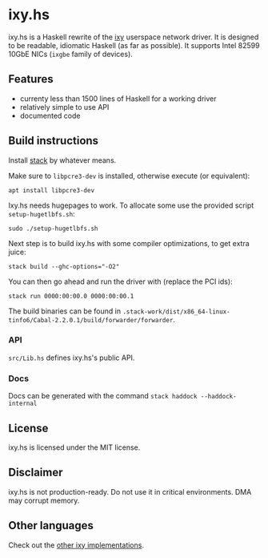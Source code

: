 # ixy.hs

ixy.hs is a Haskell rewrite of the [ixy](https://github.com/emmericp/ixy) userspace network driver.
It is designed to be readable, idiomatic Haskell (as far as possible).
It supports Intel 82599 10GbE NICs (`ixgbe` family of devices).

## Features

* currenty less than 1500 lines of Haskell for a working driver
* relatively simple to use API
* documented code

## Build instructions

Install [stack](https://haskellstack.org) by whatever means.

Make sure to `libpcre3-dev` is installed, otherwise execute (or equivalent):
```
apt install libpcre3-dev
```

Ixy.hs needs hugepages to work. To allocate some use the provided script `setup-hugetlbfs.sh`:
```
sudo ./setup-hugetlbfs.sh
```

Next step is to build ixy.hs with some compiler optimizations, to get extra juice:
```
stack build --ghc-options="-O2"
```

You can then go ahead and run the driver with (replace the PCI ids):
```
stack run 0000:00:00.0 0000:00:00.1
```

The build binaries can be found in
`.stack-work/dist/x86_64-linux-tinfo6/Cabal-2.2.0.1/build/forwarder/forwarder`.

### API

`src/Lib.hs` defines ixy.hs's public API.

### Docs

Docs can be generated with the command `stack haddock --haddock-internal`

## License

ixy.hs is licensed under the MIT license.

## Disclaimer

ixy.hs is not production-ready.
Do not use it in critical environments.
DMA may corrupt memory.

## Other languages

Check out the [other ixy implementations](https://github.com/ixy-languages).
